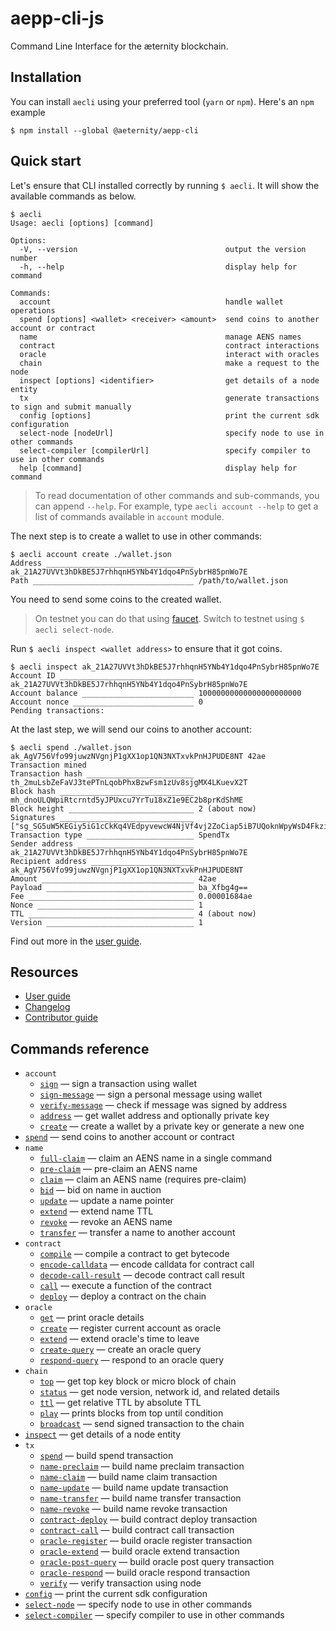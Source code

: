 # aepp-cli-js
Command Line Interface for the æternity blockchain.

## Installation
You can install `aecli` using your preferred tool (`yarn` or `npm`). Here's an `npm` example
```
$ npm install --global @aeternity/aepp-cli
```

## Quick start
Let's ensure that CLI installed correctly by running `$ aecli`. It will show the available commands as below.

<!-- ROOT-HELP-BEGIN -->
```
$ aecli
Usage: aecli [options] [command]

Options:
  -V, --version                                 output the version number
  -h, --help                                    display help for command

Commands:
  account                                       handle wallet operations
  spend [options] <wallet> <receiver> <amount>  send coins to another account or contract
  name                                          manage AENS names
  contract                                      contract interactions
  oracle                                        interact with oracles
  chain                                         make a request to the node
  inspect [options] <identifier>                get details of a node entity
  tx                                            generate transactions to sign and submit manually
  config [options]                              print the current sdk configuration
  select-node [nodeUrl]                         specify node to use in other commands
  select-compiler [compilerUrl]                 specify compiler to use in other commands
  help [command]                                display help for command
```
<!-- ROOT-HELP-END -->

> To read documentation of other commands and sub-commands, you can append `--help`. For example, type `aecli account --help` to get a list of commands available in `account` module.

The next step is to create a wallet to use in other commands:

<!-- WALLET-CREATE-BEGIN -->
```
$ aecli account create ./wallet.json
Address _________________________________ ak_21A27UVVt3hDkBE5J7rhhqnH5YNb4Y1dqo4PnSybrH85pnWo7E
Path ____________________________________ /path/to/wallet.json
```
<!-- WALLET-CREATE-END -->

You need to send some coins to the created wallet.

> On testnet you can do that using [faucet]. Switch to testnet using `$ aecli select-node`.

[faucet]: https://faucet.aepps.com/

Run `$ aecli inspect <wallet address>` to ensure that it got coins.
<!-- INSPECT-BEGIN -->
```
$ aecli inspect ak_21A27UVVt3hDkBE5J7rhhqnH5YNb4Y1dqo4PnSybrH85pnWo7E
Account ID ______________________________ ak_21A27UVVt3hDkBE5J7rhhqnH5YNb4Y1dqo4PnSybrH85pnWo7E
Account balance _________________________ 10000000000000000000000
Account nonce ___________________________ 0
Pending transactions:
```
<!-- INSPECT-END -->

At the last step, we will send our coins to another account:
<!-- SPEND-BEGIN -->
```
$ aecli spend ./wallet.json ak_AgV756Vfo99juwzNVgnjP1gXX1op1QN3NXTxvkPnHJPUDE8NT 42ae
Transaction mined
Transaction hash ________________________ th_2muLsbZeFaVJ3tePTnLqobPhxBzwFsm1zUv8sjgMX4LKuevX2T
Block hash ______________________________ mh_dnoULQWpiRtcrntd5yJPUxcu7YrTu18xZ1e9EC2b8prKdShME
Block height ____________________________ 2 (about now)
Signatures ______________________________ ["sg_SG5uW5KEGiy5iG1cCkKq4VEdpyvewcW4NjVf4vj2ZoCiap5iB7UQoknWpyWsD4FkziBuGPE88zwXemq3ZvPrdzNtXtKuD"]
Transaction type ________________________ SpendTx
Sender address __________________________ ak_21A27UVVt3hDkBE5J7rhhqnH5YNb4Y1dqo4PnSybrH85pnWo7E
Recipient address _______________________ ak_AgV756Vfo99juwzNVgnjP1gXX1op1QN3NXTxvkPnHJPUDE8NT
Amount __________________________________ 42ae
Payload _________________________________ ba_Xfbg4g==
Fee _____________________________________ 0.00001684ae
Nonce ___________________________________ 1
TTL _____________________________________ 4 (about now)
Version _________________________________ 1
```
<!-- SPEND-END -->

Find out more in the [user guide](./user-guide.md).

## Resources

- [User guide](./user-guide.md)
- [Changelog](./CHANGELOG.md)
- [Contributor guide](./contributor-guide.md)

## Commands reference

<!-- REFERENCE-TOC-BEGIN -->
- `account`
    - [`sign`](./reference.md#sign) — sign a transaction using wallet
    - [`sign-message`](./reference.md#sign-message) — sign a personal message using wallet
    - [`verify-message`](./reference.md#verify-message) — check if message was signed by address
    - [`address`](./reference.md#address) — get wallet address and optionally private key
    - [`create`](./reference.md#create) — create a wallet by a private key or generate a new one
- [`spend`](./reference.md#spend) — send coins to another account or contract
- `name`
    - [`full-claim`](./reference.md#full-claim) — claim an AENS name in a single command
    - [`pre-claim`](./reference.md#pre-claim) — pre-claim an AENS name
    - [`claim`](./reference.md#claim) — claim an AENS name (requires pre-claim)
    - [`bid`](./reference.md#bid) — bid on name in auction
    - [`update`](./reference.md#update) — update a name pointer
    - [`extend`](./reference.md#extend) — extend name TTL
    - [`revoke`](./reference.md#revoke) — revoke an AENS name
    - [`transfer`](./reference.md#transfer) — transfer a name to another account
- `contract`
    - [`compile`](./reference.md#compile) — compile a contract to get bytecode
    - [`encode-calldata`](./reference.md#encode-calldata) — encode calldata for contract call
    - [`decode-call-result`](./reference.md#decode-call-result) — decode contract call result
    - [`call`](./reference.md#call) — execute a function of the contract
    - [`deploy`](./reference.md#deploy) — deploy a contract on the chain
- `oracle`
    - [`get`](./reference.md#get) — print oracle details
    - [`create`](./reference.md#create-1) — register current account as oracle
    - [`extend`](./reference.md#extend-1) — extend oracle's time to leave
    - [`create-query`](./reference.md#create-query) — create an oracle query
    - [`respond-query`](./reference.md#respond-query) — respond to an oracle query
- `chain`
    - [`top`](./reference.md#top) — get top key block or micro block of chain
    - [`status`](./reference.md#status) — get node version, network id, and related details
    - [`ttl`](./reference.md#ttl) — get relative TTL by absolute TTL
    - [`play`](./reference.md#play) — prints blocks from top until condition
    - [`broadcast`](./reference.md#broadcast) — send signed transaction to the chain
- [`inspect`](./reference.md#inspect) — get details of a node entity
- `tx`
    - [`spend`](./reference.md#spend-1) — build spend transaction
    - [`name-preclaim`](./reference.md#name-preclaim) — build name preclaim transaction
    - [`name-claim`](./reference.md#name-claim) — build name claim transaction
    - [`name-update`](./reference.md#name-update) — build name update transaction
    - [`name-transfer`](./reference.md#name-transfer) — build name transfer transaction
    - [`name-revoke`](./reference.md#name-revoke) — build name revoke transaction
    - [`contract-deploy`](./reference.md#contract-deploy) — build contract deploy transaction
    - [`contract-call`](./reference.md#contract-call) — build contract call transaction
    - [`oracle-register`](./reference.md#oracle-register) — build oracle register transaction
    - [`oracle-extend`](./reference.md#oracle-extend) — build oracle extend transaction
    - [`oracle-post-query`](./reference.md#oracle-post-query) — build oracle post query transaction
    - [`oracle-respond`](./reference.md#oracle-respond) — build oracle respond transaction
    - [`verify`](./reference.md#verify) — verify transaction using node
- [`config`](./reference.md#config) — print the current sdk configuration
- [`select-node`](./reference.md#select-node) — specify node to use in other commands
- [`select-compiler`](./reference.md#select-compiler) — specify compiler to use in other commands
<!-- REFERENCE-TOC-END -->
